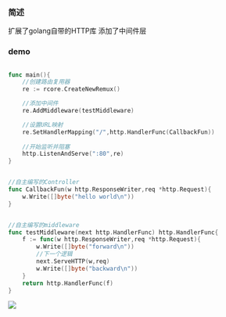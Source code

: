 ### 简述
</hr>

扩展了golang自带的HTTP库
添加了中间件层


### demo
</hr>

```go

func main(){
	//创建路由复用器
	re := rcore.CreateNewRemux()

	//添加中间件
	re.AddMiddleware(testMiddleware)

	//设置URL映射
	re.SetHandlerMapping("/",http.HandlerFunc(CallbackFun))
	
	//开始监听并阻塞
	http.ListenAndServe(":80",re)
}


//自主编写的Controller
func CallbackFun(w http.ResponseWriter,req *http.Request){
	w.Write([]byte("hello world\n"))
}


//自主编写的middleware
func testMiddleware(next http.HandlerFunc) http.HandlerFunc{
	f := func(w http.ResponseWriter,req *http.Request){
		w.Write([]byte("forward\n"))
		//下一个逻辑
		next.ServeHTTP(w,req)
		w.Write([]byte("backward\n"))
	}
	return http.HandlerFunc(f)
}

```


![](http://img2-ak.lst.fm/i/u/300x300/6f39caa4a0fa4bc8cbfdf18390146df1.jpg)

